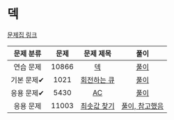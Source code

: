 # 덱

[문제집 링크](https://www.acmicpc.net/workbook/view/7311)

| 문제 분류 | 문제 | 문제 제목 | 풀이 |
| :--: | :--: | :--: | :--: |
| 연습 문제 | 10866 | [덱](https://www.acmicpc.net/problem/10866) | [풀이](./덱.cpp) |
| 기본 문제✔ | 1021 | [회전하는 큐](https://www.acmicpc.net/problem/1021) | [풀이](./회전하는_큐.cpp) |
| 응용 문제✔ | 5430 | [AC](https://www.acmicpc.net/problem/5430) | [풀이](./AC.cpp) |
| 응용 문제 | 11003 | [최솟값 찾기](https://www.acmicpc.net/problem/11003) | [풀이, 참고했음](./최솟값_찾기.cpp) |